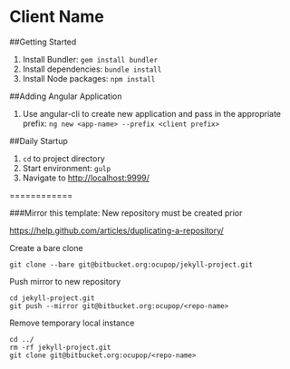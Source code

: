 Client Name
================

##Getting Started
1. Install Bundler: `gem install bundler`
2. Install dependencies: `bundle install`
3. Install Node packages: `npm install`

##Adding Angular Application
1. Use angular-cli to create new application and pass in the appropriate prefix: `ng new <app-name> --prefix <client prefix>`

##Daily Startup
1. `cd` to project directory
2. Start environment: `gulp`
3. Navigate to [http://localhost:9999/](http://localhost:9999/)


============

###Mirror this template:
New repository must be created prior

https://help.github.com/articles/duplicating-a-repository/

Create a bare clone

`git clone --bare git@bitbucket.org:ocupop/jekyll-project.git`

Push mirror to new repository

```
cd jekyll-project.git
git push --mirror git@bitbucket.org:ocupop/<repo-name>
```

Remove temporary local instance

``` 
cd ../
rm -rf jekyll-project.git
git clone git@bitbucket.org:ocupop/<repo-name>
```
